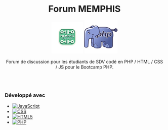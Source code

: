 <a id="readme-top"></a>

<!-- PROJECT LOGO -->
<br />
<div align="center">
  

<h1 align="center">Forum MEMPHIS</h1>
<img src="public/img/memphisForum2_no_background.png" style="width: 20%; display: inline-block;">
<img src="public/img/elePHPant.png" alt="PHP Elephant" style="width: 21%; display: inline-block;">
  <p align="center">
    Forum de discussion pour les étudiants de SDV codé en PHP / HTML / CSS / JS pour le Bootcamp PHP.
    <br />
  </p>
</div>
<br /><br />

### Développé avec

- [![JavaScript][JavaScript.js]][JavaScript-url]
- [![CSS][CSS.js]][CSS-url]
- [![HTML5][HTML5.js]][HTML5-url]
- [![PHP][PHP.js]][PHP-url]

<!-- MARKDOWN LINKS & IMAGES -->
<!-- https://www.markdownguide.org/basic-syntax/#reference-style-links -->


[JavaScript.js]: https://img.shields.io/badge/JavaScript-F7DF1E?style=for-the-badge&logo=javascript&logoColor=black
[JavaScript-url]: https://developer.mozilla.org/en-US/docs/Web/JavaScript
[CSS.js]: https://img.shields.io/badge/CSS-1572B6?style=for-the-badge&logo=css3&logoColor=white
[CSS-url]: https://developer.mozilla.org/en-US/docs/Web/CSS
[HTML5.js]: https://img.shields.io/badge/HTML5-E34F26?style=for-the-badge&logo=html5&logoColor=white
[HTML5-url]: https://developer.mozilla.org/en-US/docs/Web/Guide/HTML/HTML5
[PHP.js]: https://img.shields.io/badge/PHP-777BB4?style=for-the-badge&logo=php&logoColor=white
[PHP-url]: https://www.php.net/

